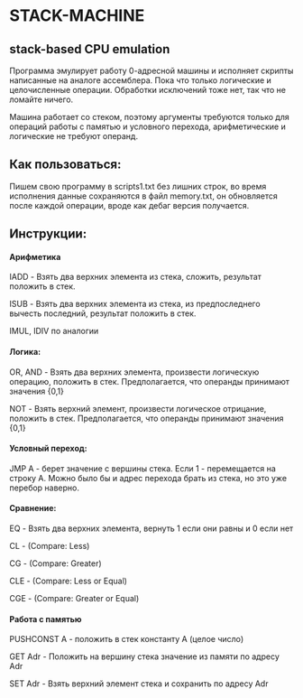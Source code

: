 # STACK-MACHINE
##  stack-based CPU emulation

Программа эмулирует работу 0-адресной машины и исполняет скрипты написанные на аналоге ассемблера.
Пока что только логические и целочисленные операции.
Обработки исключений тоже нет, так что не ломайте ничего.

Машина работает со стеком, поэтому аргументы требуются только для операций работы с памятью и условного перехода, арифметические и логические не требуют операнд.


## Как пользоваться:
Пишем свою программу в scripts1.txt без лишних строк, во время исполнения данные сохраняются в файл memory.txt, он обновляется после каждой операции, вроде как дебаг версия получается.

## Инструкции:

#### Арифметика
IADD - Взять два верхних элемента из стека, сложить, результат положить в стек.

ISUB - Взять два верхних элемента из стека, из предпоследнего вычесть последний, результат положить в стек.

IMUL, IDIV по аналогии

#### Логика:
OR, AND - Взять два верхних элемента, произвести логическую операцию, положить в стек. Предполагается, что операнды принимают значения {0,1}

NOT - Взять верхний элемент, произвести логическое отрицание, положить в стек. Предполагается, что операнды принимают значения {0,1}


#### Условный переход:
JMP A - берет значение с вершины стека. Если 1 - перемещается на строку A. Можно было бы и адрес перехода брать из стека, но это уже перебор наверно.

#### Сравнение:

EQ - Взять два верхних элемента, вернуть 1 если они равны и 0 если нет

CL - (Compare: Less)

CG - (Compare: Greater)

CLE - (Compare: Less or Equal)

CGE - (Compare: Greater or Equal)

#### Работа с памятью

PUSHCONST A - положить в стек константу A (целое число)

GET Adr - Положить на вершину стека значение из памяти по адресу Adr

SET Adr - Взять верхний элемент стека и сохранить по адресу Adr


